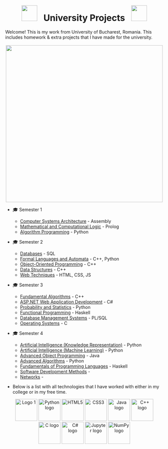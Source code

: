 <div align="center">
  
# <img src="https://user-images.githubusercontent.com/74038190/213844263-a8897a51-32f4-4b3b-b5c2-e1528b89f6f3.png" width="50px" /> &nbsp; University Projects &nbsp; <img src="https://user-images.githubusercontent.com/74038190/213844263-a8897a51-32f4-4b3b-b5c2-e1528b89f6f3.png" width="50px" />
</div>
Welcome! This is my work from University of Bucharest, Romania. This includes homework & extra projects that I have made for the university.
<br><br>
<div align="center">
<img src="https://user-images.githubusercontent.com/74038190/212749447-bfb7e725-6987-49d9-ae85-2015e3e7cc41.gif" width="500">
<br>
</div>

* 🎓 Semester 1
  - [Computer Systems Architecture](https://github.com/MihneaCucu/StorageManagement) - Assembly 
  - [Mathematical and Computational Logic](https://github.com/MihneaCucu/Mathematical-and-Computational-Logic) - Prolog
  - [Algorithm Programming](https://github.com/MihneaCucu/Algorithm-Programming) - Python 
    
* 🎓 Semester 2
  - [Databases](https://github.com/MihneaCucu/Databases) - SQL
  - [Formal Languages and Automata](https://github.com/MihneaCucu/Formal-Languages-and-Automata) - C++, Python
  - [Object-Oriented Programming](https://github.com/MihneaCucu/Brickset-Project) - C++
  - [Data Structures](https://github.com/MihneaCucu/Data-Structures) - C++
  - [Web Techniques](https://github.com/MihneaCucu/Web-Techniques) - HTML, CSS, JS
    
* 🎓 Semester 3
  - [Fundamental Algorithms](https://github.com/MihneaCucu/Fundamental-Algorithms) - C++
  - [ASP.NET Web Application Development](https://github.com/MihneaCucu/TurboPiese) - C#
  - [Probability and Statistics](https://github.com/MihneaCucu/SpeechRecognition) - Python
  - [Functional Programming](https://github.com/MihneaCucu/Functional-Programming) - Haskell
  - [Database Management Systems](https://github.com/MihneaCucu/Database-Management-Systems) - PL/SQL
  - [Operating Systems](https://github.com/MihneaCucu/Operating-Systems/blob/main/README.md) - C

* 🎓 Semester 4
  - [Artificial Intelligence (Knowledge Representation)](https://github.com/MihneaCucu/Artificial-Intelligence-Knowledge-Representation) - Python
  -  [Artificial Intelligence (Machine Learning)](https://github.com/MihneaCucu/Artificial-Intelligence-Machine-Learning) - Python
  - [Advanced Object Programming](https://github.com/MihneaCucu/Advanced-Object-Programming) - Java
  - [Advanced Algorithms](https://github.com/MihneaCucu/Advanced-Algorithms) - Python
  - [Fundamentals of Programming Languages](https://github.com/MihneaCucu/Fundamentals-of-Programming-Languages) - Haskell
  - [Software Development Methods](https://github.com/MihneaCucu/Software-Development-Methods) - 
  - [Networks](https://github.com/MihneaCucu/Networks) - 


* Below is a list with all technologies that I have worked with either in my college or in my free time.
<div align="center">
  <img src="https://user-images.githubusercontent.com/74038190/212257454-16e3712e-945a-4ca2-b238-408ad0bf87e6.gif" width="70" alt="Logo 1" />
<img src="https://user-images.githubusercontent.com/74038190/212257472-08e52665-c503-4bd9-aa20-f5a4dae769b5.gif" width="70" alt="Python logo" />
<img src="https://github.com/Anmol-Baranwal/Cool-GIFs-For-GitHub/assets/74038190/29fd6286-4e7b-4d6c-818f-c4765d5e39a9" width="70" alt="HTML5" />
<img src="https://github.com/Anmol-Baranwal/Cool-GIFs-For-GitHub/assets/74038190/67f477ed-6624-42da-99f0-1a7b1a16eecb" width="70" alt="CSS3" />
<img src="https://cdn.jsdelivr.net/gh/devicons/devicon/icons/java/java-original.svg" width="70" alt="Java logo" />
<img src="https://cdn.jsdelivr.net/gh/devicons/devicon/icons/cplusplus/cplusplus-original.svg" width="70" alt="C++ logo" />
<img src="https://cdn.jsdelivr.net/gh/devicons/devicon/icons/c/c-original.svg" width="70" alt="C logo" />
<img src="https://cdn.jsdelivr.net/gh/devicons/devicon/icons/csharp/csharp-original.svg" width="70" alt="C# logo" />
<img src="https://cdn.jsdelivr.net/gh/devicons/devicon/icons/jupyter/jupyter-original.svg" width="70" alt="Jupyter logo" />
<img src="https://cdn.jsdelivr.net/gh/devicons/devicon/icons/numpy/numpy-original.svg" width="70" alt="NumPy logo" />
</div>
